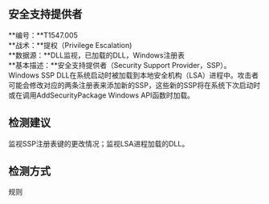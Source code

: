 ## 安全支持提供者  
**编号：**T1547.005  
**战术：**提权（Privilege Escalation)  
**数据源：**DLL监视，已加载的DLL，Windows注册表  
**基本描述：**安全支持提供者（Security Support Provider，SSP）。Windows SSP DLL在系统启动时被加载到本地安全机构（LSA）进程中。攻击者可能会修改对应的两条注册表来添加新的SSP，这些新的SSP将在系统下次启动时或在调用AddSecurityPackage Windows API函数时加载。  
## 检测建议  
监视SSP注册表键的更改情况；监视LSA进程加载的DLL。  
## 检测方式  
规则